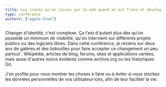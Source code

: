 ```yaml
---
title: Les traces qu'on laisse sur le web quand on est trans et développeuse, et comment les modifier
type: conference
authors: ["agate-blue"]
---
```


Changer d'identité, c'est complexe. Ça l'est d'autant plus dès qu'on possède un minimum de visibilité, qu'on intervient sur différents projets publics ou des logiciels libres. Dans cette conférence, je reviens sur deux ans de galères et des bidouilles pour faire accepter ce changement un peu partout : Wikipédia, articles de blog, forums, sites et applications variées, mais aussi d'autres moins évidents comme archive.org ou les historiques Git.

J'en profite pour vous montrer les choses à faire ou à éviter si vous stockez les données personnelles de vos utilisateur·ices, afin de leur faciliter la vie.

